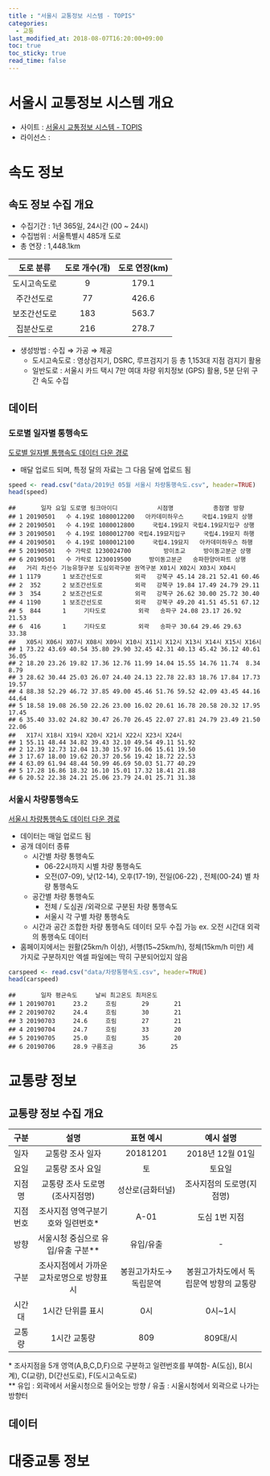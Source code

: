 ```yaml
---
title : "서울시 교통정보 시스템 - TOPIS"
categories: 
  - 교통
last_modified_at: 2018-08-07T16:20:00+09:00
toc: true
toc_sticky: true
read_time: false
---
```


서울시 교통정보 시스템 개요
===========================

-   사이트 : [서울시 교통정보 시스템 - TOPIS](http://topis.seoul.go.kr/refRoom/openRefRoom_1.do)
-   라이선스 :

속도 정보
=========

속도 정보 수집 개요
-------------------

-   수집기간 : 1년 365일, 24시간 (00 ~ 24시)
-   수집범위 : 서울특별시 485개 도로
-   총 연장 : 1,448.1km

|   도로 분류  | 도로 개수(개) | 도로 연장(km) |
|:------------:|:-------------:|:-------------:|
| 도시고속도로 |       9       |     179.1     |
|  주간선도로  |       77      |     426.6     |
| 보조간선도로 |      183      |     563.7     |
|  집분산도로  |      216      |     278.7     |

-   생성방법 : 수집 ⇒ 가공 ⇒ 제공
    -   도시고속도로 : 영상검지기, DSRC, 루프검지기 등 총 1,153대 지점 검지기 활용
    -   일반도로 : 서울시 카드 택시 7만 여대 차량 위치정보 (GPS) 활용, 5분 단위 구간 속도 수집

데이터
------

### 도로별 일자별 통행속도

[도로별 일자별 통행속도 데이터 다운 경로](http://topis.seoul.go.kr/refRoom/openRefRoom_1_2.do)

-   매달 업로드 되며, 특정 달의 자료는 그 다음 달에 업로드 됨

``` r
speed <- read.csv("data/2019년 05월 서울시 차량통행속도.csv", header=TRUE)
head(speed)
```

    ##       일자 요일 도로명 링크아이디           시점명           종점명 방향
    ## 1 20190501   수 4.19로 1080012200   아카데미하우스     국립4.19묘지 상행
    ## 2 20190501   수 4.19로 1080012800     국립4.19묘지 국립4.19묘지입구 상행
    ## 3 20190501   수 4.19로 1080012700 국립4.19묘지입구     국립4.19묘지 하행
    ## 4 20190501   수 4.19로 1080012100     국립4.19묘지   아카데미하우스 하행
    ## 5 20190501   수 가락로 1230024700         방이초교     방이동고분군 상행
    ## 6 20190501   수 가락로 1230019500     방이동고분군   송파한양아파트 상행
    ##   거리 차선수 기능유형구분 도심외곽구분 권역구분 X01시 X02시 X03시 X04시
    ## 1 1179      1 보조간선도로         외곽   강북구 45.14 28.21 52.41 60.46
    ## 2  352      2 보조간선도로         외곽   강북구 19.84 17.49 24.79 29.11
    ## 3  354      2 보조간선도로         외곽   강북구 26.62 30.00 25.72 30.40
    ## 4 1190      1 보조간선도로         외곽   강북구 49.20 41.51 45.51 67.12
    ## 5  844      1     기타도로         외곽   송파구 24.08 23.17 26.92 21.53
    ## 6  416      1     기타도로         외곽   송파구 30.64 29.46 29.63 33.38
    ##   X05시 X06시 X07시 X08시 X09시 X10시 X11시 X12시 X13시 X14시 X15시 X16시
    ## 1 73.22 43.69 40.54 35.80 29.90 32.45 42.31 40.13 45.42 36.12 40.61 36.05
    ## 2 18.20 23.26 19.82 17.36 12.76 11.99 14.04 15.55 14.76 11.74  8.34  8.79
    ## 3 28.62 30.44 25.03 26.07 24.40 24.13 22.78 22.83 18.76 17.84 17.73 19.57
    ## 4 88.38 52.29 46.72 37.85 49.00 45.46 51.76 59.52 42.09 43.45 44.16 44.64
    ## 5 18.58 19.08 26.50 22.26 23.00 16.02 20.61 16.78 20.58 20.32 17.95 17.45
    ## 6 35.40 33.02 24.82 30.47 26.70 26.45 22.07 27.81 24.79 23.49 21.50 22.06
    ##   X17시 X18시 X19시 X20시 X21시 X22시 X23시 X24시
    ## 1 55.11 48.44 34.82 39.43 32.10 49.54 49.11 51.92
    ## 2 12.39 12.73 12.04 13.30 15.97 16.06 15.61 19.50
    ## 3 17.67 18.00 19.62 20.37 20.56 19.42 18.72 22.53
    ## 4 63.09 61.94 48.44 50.99 46.69 50.03 51.77 40.29
    ## 5 17.28 16.86 18.32 16.10 15.01 17.32 18.41 21.88
    ## 6 20.52 22.38 24.21 25.06 23.79 24.01 25.71 31.38

### 서울시 차량통행속도

[서울시 차량통행속도 데이터 다운 경로](http://topis.seoul.go.kr/refRoom/openRefRoom_1_3.do)

-   데이터는 매일 업로드 됨
-   공개 데이터 종류
    -   시간별 차량 통행속도
        -   06-22시까지 시별 차량 통행속도
        -   오전(07-09), 낮(12-14), 오후(17-19), 전일(06-22) , 전체(00-24) 별 차량 통행속도
    -   공간별 차량 통행속도
        -   전체 / 도심권 /외곽으로 구분된 차량 통행속도
        -   서울시 각 구별 차량 통행속도
    -   시간과 공간 조합한 차량 통행속도 데이터 모두 수집 가능 ex. 오전 시간대 외곽의 통행속도 데이터
-   홈페이지에서는 원활(25km/h 이상), 서행(15~25km/h), 정체(15km/h 미만) 세 가지로 구분하지만 엑셀 파일에는 딱히 구분되어있지 않음

``` r
carspeed <- read.csv("data/차량통행속도.csv", header=TRUE)
head(carspeed)
```

    ##       일자 평균속도     날씨 최고온도 최저온도
    ## 1 20190701     23.2     흐림       29       21
    ## 2 20190702     24.4     흐림       30       21
    ## 3 20190703     24.6     흐림       27       21
    ## 4 20190704     24.7     흐림       33       20
    ## 5 20190705     25.0     흐림       35       20
    ## 6 20190706     28.9 구름조금       36       25

교통량 정보
===========

교통량 정보 수집 개요
---------------------

|   구분   |                    설명                   |       표현 예시       |                예시 설명                |
|:--------:|:-----------------------------------------:|:---------------------:|:---------------------------------------:|
|   일자   |              교통량 조사 일자             |        20181201       |             2018년 12월 01일            |
|   요일   |              교통량 조사 요일             |           토          |                  토요일                 |
|  지점명  |       교통량 조사 도로명(조사지점명)      |    성산로(금화터널)   |        조사지점의 도로명(지점명)        |
| 지점번호 |     조사지점 영역구분기호와 일련번호\*    |          A-01         |              도심 1번 지점              |
|   방향   |    서울시청 중심으로 유입/유출 구분\*\*   |       유입/유출       |                    -                    |
|   구분   | 조사지점에서 가까운 교차로명으로 방향표시 | 봉원고가차도→독립문역 | 봉원고가차도에서 독립문역 방향의 교통량 |
|  시간대  |             1시간 단위를 표시             |          0시          |                 0시~1시                 |
|  교통량  |                1시간 교통량               |          809          |                 809대/시                |

\* 조사지점을 5개 영역(A,B,C,D,F)으로 구분하고 일련번호를 부여함- A(도심), B(시계), C(교량), D(간선도로), F(도시고속도로) <br> \*\* 유입 : 외곽에서 서울시청으로 들어오는 방향 / 유출 : 시울시청에서 외곽으로 나가는 방향터

데이터
------

대중교통 정보
=============
